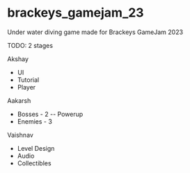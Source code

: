 # brackeys_gamejam_23
Under water diving game made for Brackeys GameJam 2023

TODO:
2 stages

Akshay
- UI
- Tutorial
- Player

Aakarsh
- Bosses - 2 -- Powerup
- Enemies - 3

Vaishnav
- Level Design
- Audio
- Collectibles
